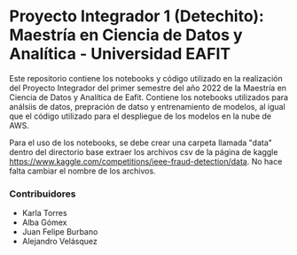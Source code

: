 # Proyecto Integrador 1 (Detechito): Maestría en Ciencia de Datos y Analítica - Universidad EAFIT

Este repositorio contiene los notebooks y código utilizado en la realización del Proyecto Integrador del primer semestre del año 2022 de la Maestría en Ciencia de Datos y Analítica de Eafit. Contiene los notebooks utilizados para análsiis de datos, prepración de datso y entrenamiento de modelos, al igual que el código utilizado para el despliegue de los modelos en la nube de AWS.

Para el uso de los notebooks, se debe crear una carpeta llamada "data" dentro del directorio base extraer los archivos csv de la página de kaggle https://www.kaggle.com/competitions/ieee-fraud-detection/data. No hace falta cambiar el nombre de los archivos.

### Contribuidores
- Karla Torres
- Alba Gómex
- Juan Felipe Burbano
- Alejandro Velásquez
